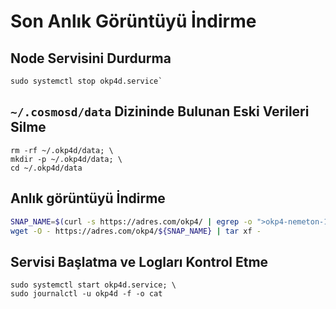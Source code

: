 # Son Anlık Görüntüyü İndirme

## Node Servisini Durdurma
```
sudo systemctl stop okp4d.service`  
```

## `~/.cosmosd/data` Dizininde Bulunan Eski Verileri Silme
```
rm -rf ~/.okp4d/data; \
mkdir -p ~/.okp4d/data; \
cd ~/.okp4d/data
```

## Anlık görüntüyü İndirme  
```bash
SNAP_NAME=$(curl -s https://adres.com/okp4/ | egrep -o ">okp4-nemeton-1.*tar" | tr -d ">"); \
wget -O - https://adres.com/okp4/${SNAP_NAME} | tar xf -
```

## Servisi Başlatma ve Logları Kontrol Etme
```
sudo systemctl start okp4d.service; \
sudo journalctl -u okp4d -f -o cat
```
